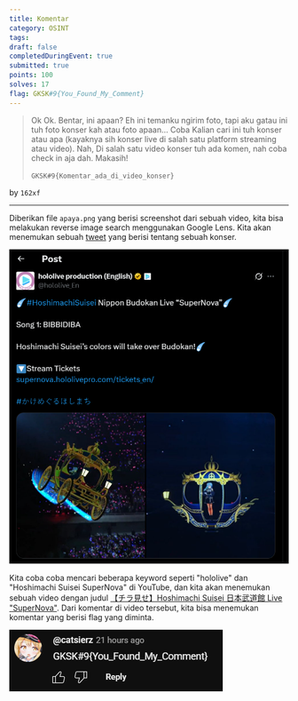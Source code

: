 ```yaml
---
title: Komentar
category: OSINT
tags: 
draft: false
completedDuringEvent: true
submitted: true
points: 100
solves: 17
flag: GKSK#9{You_Found_My_Comment}
---
```

> Ok Ok. Bentar, ini apaan? Eh ini temanku ngirim foto, tapi aku gatau ini tuh foto konser kah atau foto apaan… Coba Kalian cari ini tuh konser atau apa (kayaknya sih konser live di salah satu platform streaming atau video). Nah, Di salah satu video konser tuh ada komen, nah coba check in aja dah. Makasih!
>
> `GKSK#9{Komentar_ada_di_video_konser}`

by `162xf`

---

Diberikan file `apaya.png` yang berisi screenshot dari sebuah video, kita bisa melakukan reverse image search menggunakan Google Lens. Kita akan menemukan sebuah [tweet](https://x.com/hololive_En/status/1885616863889260762) yang berisi tentang sebuah konser.

![alt text](image.png)

Kita coba coba mencari beberapa keyword seperti "hololive" dan "Hoshimachi Suisei SuperNova" di YouTube, dan kita akan menemukan sebuah video dengan judul [【チラ見せ】Hoshimachi Suisei 日本武道館 Live "SuperNova"](https://www.youtube.com/watch?v=_o_mtN68KEg). Dari komentar di video tersebut, kita bisa menemukan komentar yang berisi flag yang diminta.

![alt text](image-1.png)
